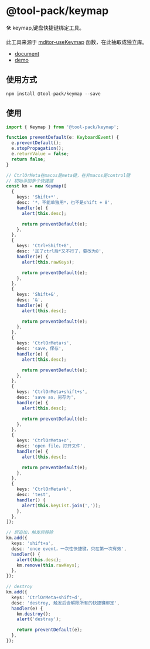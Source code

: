 # @tool-pack/keymap

🛠 keymap,键盘快捷键绑定工具。

此工具来源于 [mditor-useKeymap](https://github.com/mditor-dev/mditor/blob/af73e66/src/utils/useKeymap.ts) 函数，在此抽取成独立库。

- [document](https://js-tool-pack.github.io/keymap/)
- [demo](https://stackblitz.com/edit/typescript-b6dzrc?file=index.ts)

## 使用方式

```shell
npm install @tool-pack/keymap --save
```

## 使用

```typescript
import { Keymap } from '@tool-pack/keymap';

function preventDefault(e: KeyboardEvent) {
  e.preventDefault();
  e.stopPropagation();
  e.returnValue = false;
  return false;
}

// CtrlOrMeta在macos是meta键，在非macos是control键
// 初始添加多个快捷键
const km = new Keymap([
  {
    keys: 'Shift+*',
    desc: '*，不能单独用*，也不是shift + 8',
    handler(e) {
      alert(this.desc);

      return preventDefault(e);
    },
  },
  {
    keys: 'Ctrl+Shift+8',
    desc: '加了ctrl后*又不行了，要改为8',
    handler(e) {
      alert(this.rawKeys);

      return preventDefault(e);
    },
  },
  {
    keys: 'Shift+&',
    desc: '&',
    handler(e) {
      alert(this.desc);

      return preventDefault(e);
    },
  },
  {
    keys: 'CtrlOrMeta+s',
    desc: 'save，保存',
    handler(e) {
      alert(this.desc);

      return preventDefault(e);
    },
  },
  {
    keys: 'CtrlOrMeta+shift+s',
    desc: 'save as，另存为',
    handler(e) {
      alert(this.desc);

      return preventDefault(e);
    },
  },
  {
    keys: 'CtrlOrMeta+o',
    desc: 'open file，打开文件',
    handler(e) {
      alert(this.desc);

      return preventDefault(e);
    },
  },
  {
    keys: 'CtrlOrMeta+k',
    desc: 'test',
    handler() {
      alert(this.keyList.join(','));
    },
  },
]);

// 后追加，触发后移除
km.add({
  keys: 'shift+a',
  desc: 'once event，一次性快捷键，只在第一次有效',
  handler() {
    alert(this.desc);
    km.remove(this.rawKeys);
  },
});

// destroy
km.add({
  keys: 'CtrlOrMeta+shift+d',
  desc: 'destroy, 触发后会解除所有的快捷键绑定',
  handler(e) {
    km.destroy();
    alert('destray');

    return preventDefault(e);
  },
});
```
